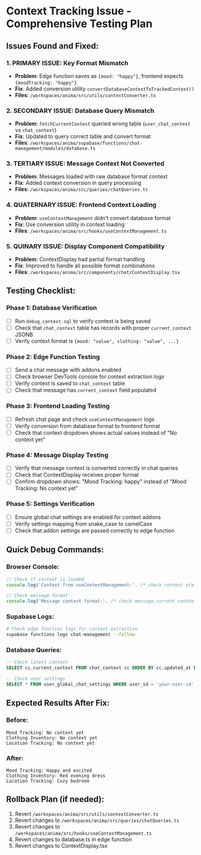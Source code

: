 # Context Tracking Issue - Comprehensive Testing Plan

## Issues Found and Fixed:

### 1. **PRIMARY ISSUE: Key Format Mismatch**
- **Problem**: Edge function saves as `{mood: "happy"}`, frontend expects `{moodTracking: "happy"}`
- **Fix**: Added conversion utility `convertDatabaseContextToTrackedContext()` 
- **Files**: `/workspaces/anima/src/utils/contextConverter.ts`

### 2. **SECONDARY ISSUE: Database Query Mismatch**  
- **Problem**: `fetchCurrentContext` queried wrong table (`user_chat_context` vs `chat_context`)
- **Fix**: Updated to query correct table and convert format
- **Files**: `/workspaces/anima/supabase/functions/chat-management/modules/database.ts`

### 3. **TERTIARY ISSUE: Message Context Not Converted**
- **Problem**: Messages loaded with raw database format context
- **Fix**: Added context conversion in query processing
- **Files**: `/workspaces/anima/src/queries/chatQueries.ts`

### 4. **QUATERNARY ISSUE: Frontend Context Loading**
- **Problem**: `useContextManagement` didn't convert database format
- **Fix**: Use conversion utility in context loading
- **Files**: `/workspaces/anima/src/hooks/useContextManagement.ts`

### 5. **QUINARY ISSUE: Display Component Compatibility**
- **Problem**: ContextDisplay had partial format handling
- **Fix**: Improved to handle all possible format combinations
- **Files**: `/workspaces/anima/src/components/chat/ContextDisplay.tsx`

## Testing Checklist:

### Phase 1: Database Verification
- [ ] Run `debug_context.sql` to verify context is being saved
- [ ] Check that `chat_context` table has records with proper `current_context` JSONB
- [ ] Verify context format is `{mood: "value", clothing: "value", ...}`

### Phase 2: Edge Function Testing
- [ ] Send a chat message with addons enabled
- [ ] Check browser DevTools console for context extraction logs
- [ ] Verify context is saved to `chat_context` table
- [ ] Check that message has `current_context` field populated

### Phase 3: Frontend Loading Testing
- [ ] Refresh chat page and check `useContextManagement` logs
- [ ] Verify conversion from database format to frontend format
- [ ] Check that context dropdown shows actual values instead of "No context yet"

### Phase 4: Message Display Testing
- [ ] Verify that message context is converted correctly in chat queries
- [ ] Check that ContextDisplay receives proper format
- [ ] Confirm dropdown shows: "Mood Tracking: happy" instead of "Mood Tracking: No context yet"

### Phase 5: Settings Verification
- [ ] Ensure global chat settings are enabled for context addons
- [ ] Verify settings mapping from snake_case to camelCase
- [ ] Check that addon settings are passed correctly to edge function

## Quick Debug Commands:

### Browser Console:
```javascript
// Check if context is loaded
console.log('Context from useContextManagement:', /* check context state */);

// Check message format
console.log('Message context format:', /* check message.current_context */);
```

### Supabase Logs:
```bash
# Check edge function logs for context extraction
supabase functions logs chat-management --follow
```

### Database Queries:
```sql
-- Check latest context
SELECT cc.current_context FROM chat_context cc ORDER BY cc.updated_at DESC LIMIT 1;

-- Check user settings
SELECT * FROM user_global_chat_settings WHERE user_id = 'your-user-id';
```

## Expected Results After Fix:

### Before:
```
Mood Tracking: No context yet
Clothing Inventory: No context yet  
Location Tracking: No context yet
```

### After:
```
Mood Tracking: Happy and excited
Clothing Inventory: Red evening dress
Location Tracking: Cozy bedroom
```

## Rollback Plan (if needed):
1. Revert `/workspaces/anima/src/utils/contextConverter.ts`
2. Revert changes to `/workspaces/anima/src/queries/chatQueries.ts`
3. Revert changes to `/workspaces/anima/src/hooks/useContextManagement.ts`
4. Revert changes to database.ts in edge function
5. Revert changes to ContextDisplay.tsx
